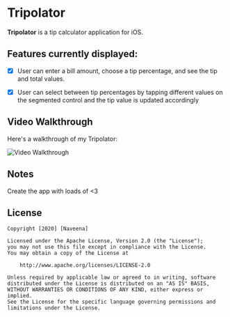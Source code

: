 # Tripolator

**Tripolator** is a tip calculator application for iOS.


## Features currently displayed:

* [x] User can enter a bill amount, choose a tip percentage, and see the tip and total values.
* [x] User can select between tip percentages by tapping different values on the segmented control and the tip value is updated accordingly


## Video Walkthrough

Here's a walkthrough of my Tripolator:

<img src='https://media.giphy.com/media/QsC8v063fMkW1c4MsH/giphy.gif' title='Video Walkthrough' width='' alt='Video Walkthrough' />


## Notes

Create the app with loads of <3

## License

    Copyright [2020] [Naveena]

    Licensed under the Apache License, Version 2.0 (the "License");
    you may not use this file except in compliance with the License.
    You may obtain a copy of the License at

        http://www.apache.org/licenses/LICENSE-2.0

    Unless required by applicable law or agreed to in writing, software
    distributed under the License is distributed on an "AS IS" BASIS,
    WITHOUT WARRANTIES OR CONDITIONS OF ANY KIND, either express or implied.
    See the License for the specific language governing permissions and
    limitations under the License.
